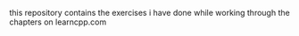 this repository contains the exercises i have done while working through the chapters on learncpp.com
